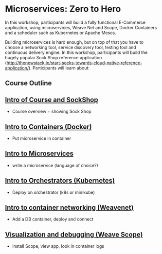 # Microservices: Zero to Hero

In this workshop, participants will build a fully functional E-Commerce application, using microservices, Weave Net and Scope, Docker Containers and a scheduler such as Kubernetes or Apache Mesos.

Building microservices is hard enough, but on top of that you have to choose a networking tool, service discovery tool, testing tool and continuous delivery engine. In this workshop, participants will build the hugely popular Sock Shop reference application (http://thenewstack.io/start-socks-towards-cloud-native-reference-application/). Participants will learn about:

## Course Outline

## [Intro of Course and SockShop](intro-sockshop/README.md)

  * Course overview + showing Sock Shop

## [Intro to Containers (Docker)](containers/runsheet.md)

  * Put microservice in container

## [Intro to Microservices](microservices/runsheet.md)

  * write a microservice (language of choice?) 

## [Intro to Orchestrators (Kubernetes)](orchestrators/runsheet.md)

  * Deploy on orchestrator (k8s or minikube)

## [Intro to container networking (Weavenet)](networking/README.md)

  * Add a DB container, deploy and connect

## [Visualization and debugging (Weave Scope)](visualisation/README.md)

  * Install Scope, view app, look in container logs




